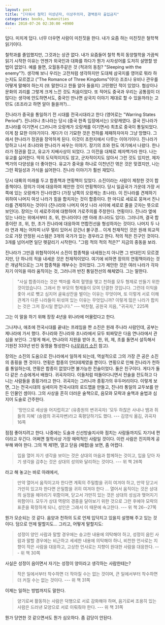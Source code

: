 ```yaml
---
layout: post
title: "[더워서 철학] 미성년자, 이상주의자, 결벽증자 출입금지"
categories: books, humanities
date: 2018-07-26 02:30:00 +0900
---
```


덥다. 미치게 덥다. 너무 더우면 사람이 미친짓을 한다. 내가 요즘 하는 미친짓은 철학책 읽기이다.

철학과를 졸업했지만, 그것과는 상관 없다. 내가 요즘들어 철학 특히 동양철학을 가끔씩 읽기 시작한 이유는 언젠가 외국인과 대화를 하다가 뭔가 사자성어를 도저히 설명할 방법이 없었다. 예를 들면, 오월동주같은 것 (적과의 동침? "Sleeping with the enemy"?). 생각해 보니 우리는 고전처럼 생각하지만 도대체 삼국지를 영어로 뭐라 하는지도 모르겠고 ("The Romance of Three Kingdoms"이다) 조조나 유비나 관우를 어떻게 말해야 하는지 (또 말한다고 한들 알아 들을지) 고민했던 적이 있었다. 협상이나 문화의 괴리를 그렇게 크게 느낀 것도 처음이었다. 또 적어도 중국과 우리는 공통점이 더 많다는 생각에 안도하면서도, 중국인 만나면 삼국지 이야기 제대로 할 수 있을까라는 고민도 (조조라고 하면 알아 들을까?)...

진나라가 중국을 통일하기 전 시대를 전국시대라고 한다 (영어로는 "Warring States Period"). 진나라나 초나라는 당시 (중국 한족 입장에서는) 오랑캐였다. 결국 진나라가 초나라를 이기면서 (그러니까 오랑캐가 오랑캐를 이기면서) 최초로 중국이 통일되었다. 이게 참 묘한 이야기이다. 게다가 더 기묘한 것은 천하를 제패하자마자 그냥 망했다. 그래서 한나라가 정권을 장악하게 된다. 이것이 초한지에서 다루는 이야기이다. 진나라가 망하고 나서 초나라와 한나라가 싸우는 이야기. 장기의 초와 한도 여기에서 나왔다. 한나라가 정권을 잡고, 유교가 지배사상이 되었다. 그 이전을 대체로 제자백가라 한다. 나는 유교를 싫어한다. 딱히 도덕적이지도 않고, 군자적이지도 않아서 그런 것도 있지만, 제자백가의 다양성을 더 좋아한다. 유교가 중국을 하나로 이천년간 엮은 것은 맞겠지만, 나는 그런 획일성과 가식을 싫어한다. 진나라 이야기가 훨씬 재밌다.

당시 대륙의 미래를 두고 합종책과 연횡책이 있었다. 소진이라는 사람이 제창한 것이 합종책이다. 장의가 이에 대응하여 제안한 것이 연횡책이다. 당시 일곱국가 가운데 가장 서쪽에 있는 오랑캐가 진나라였다 (가장 남쪽의 오랑캐는 초나라). 이 진나라를 견제하기 위하여 나머지 여섯 나라가 힘을 합치자는 것이 합종이다. 한 마디로 세로로 뭉쳐서 진나라를 견제하자는 것이다 (진나라와 나머지 여섯 나라 사이에 세로로 줄을 긋자는 뜻으로 보인다). 장의는 이 세로주의에 대항하여 가로주의를 주창한다. 연횡이다. 진나라 옆에 있는 나라는 위에서부터 조, 위, 한나라이다 (맨 아래 초나라도 있다). 그러니까, 결국 합종이란 조, 위, 한, 초가 진나라에 대응하여 연합전선을 형성하자는 것이다. 나머지 두 나라 연과 제는 어차피 너무 멀리 있어서 강건너 불구경... 이게 천재적인 것은 원래 외교적으로 가장 안정된 시스템은 3개의 국가가 있는 경우라고 한다. 적의 적은 친구인 것이다. 3개를 넘어서면 일단 헷갈리기 시작한다. "그럼 적의 적의 적은?" 지금의 중동을 보라.

진나라가 그만큼 위협적이어서 소진이 합종책을 내세웠는지 아니면 그 반대인지 모르겠지만, 단 하나의 적을 내세운 것은 천재적이었다. 여기에 비하면 장의의 연횡책이라는 것은 개념적으로는 그저 합종책을 깨부수는 것이었다. 그가 제안한 것은 여러 나라가 각자 자기 이익을 따라 움직이는 것, 그러니까 반진 통일전선의 해체였다. 그는 말한다.

> "사실 합종이라는 것은 백마를 죽여 혈맹을 맺고 천하를 모두 형제로 만들기 위한 것이었습니다. 그래서 한 부모의 형제들이 모여 단결한 것입니다. 그런데 이익을 좇아 서로 뺏고 심지어 골육상잔을 벌이는 이유는 무엇이며, 또 이렇게 서로 이해관계가 다른 나라들이 뒤섞여 있는 이유는 무엇입니까? 이렇게 많은 나라가 합치는 것은 그저 잠시일 뿐입니다." --- 박찬철, 공원국 지음, "귀곡자," 225쪽

그는 이 말을 하기 위해 장장 4년을 위나라에 머물렀다고 한다.

그나저나, 애초에 전국시대를 끝내는 프레임을 짠 소진은 원래 주나라 사람인데, 공부는 제나라에 가서 했다. 주나라와 진나라와 조나라에서 모두 퇴짜맞은 다음 연나라에서 관심을 보인다. 그렇게 해서, 연나라의 지원을 받아 조, 한, 위, 제, 초를 돌면서 설득해서 기원전 333년 반진 동맹을 형성한다 ([나무위키 소진](https://namu.wiki/w/%EC%86%8C%EC%A7%84(%EC%A0%84%EA%B5%AD%EC%8B%9C%EB%8C%80)) 참고).

장의는 소진의 도움으로 진나라에서 일하게 되는데, 역설적으로 그의 가장 큰 공은 소진의 종횡을 깬 것이다. 연횡은 합종의 안티테제였을 뿐이다. 연횡으로 인해 진나라가 천하를 통일하는데, 연횡은 합종이 없었다면 불가능한 전술이었다. 둘은 친구이다. 게다가 둘다 같은 스승에게서 배웠다. 귀곡자이다. 이들처럼 떠돌아다니면서 전술을 전도하고 다니는 사람들을 종횡가라고 한다. 귀곡자는 그러니까 종횡가의 우두머리이다. 이렇게 보면, 그는 전국시대의 실세이자 전국시대의 로드맵을 만들고, 진나라 통일의 교두보를 만든 인물인 셈이다. 그의 사상을 흔히 더러운 술책으로, 음모와 모략과 술책과 술법과 심지어 도술로 간주한다. 

> '망언으로 세상을 어지럽히고' (유종원의 변귀곡자) '모두 하찮은 사내나 뱀과 쥐들의 지혜' (송렴의 귀곡자변)라고 혹평당하기도 했다. --- 김영식 옮김, 귀곡자 16쪽

점점 좋아지려고 한다. 나중에는 도술과 신선방술지사와 점치는 사람들까지도 자기네 편이라고 우긴다. 어쩌면 철학사상 가장 매력적인 사람일 것이다. 이런 사람은 진지하게 공부해 봐야 한다. 그의 책 제1편, 열고 닫음 (패합)을 보면, 좀 어렵다.

> 입을 열어 자기 생각을 보이는 것은 상대의 마음과 함께하는 것이고, 입을 닫아 자기 생각을 감추는 것은 상대의 성의와 달리하는 것이다. --- 위 책 26쪽

라고 해 놓고는 바로 아래에서,

> 만약 열어서 움직이고자 한다면 계획의 주밀함을 귀히 여겨야 하고, 만약 닫고서 가만히 있고자 한다면 은밀함을 귀히 여겨야 한다 ... 열어서 움직이는 것은 상대의 실정을 헤아리기 위함이며, 닫고서 가만히 있는 것은 상대의 성심과 맺어지기 위함이다. 모두가 상대 역량의 경중을 달아보기 위한 것으로 그런 후에야 모략의 표준을 확정하게 되니, 성인은 그래서 이 때문에 숙고한다. --- 위 책 26--27쪽

뭔가 모순되는 것 같다. 음양과 천하의 도로 언제 입닥치고 있을지 설명해 주고 있는 것이다. 덤으로 언제 말할지도... 그리고, 어떻게 말할지도:

> 성정이 양인 사람과 말할 경우에는 숭고한 내용에 의탁해야 하고, 성정이 음인 사람과 말할 경우에는 비근하고 세세한 내용에 의탁해야 하니, 비천한 언사로는 지향이 작은 사람을 대응하고, 고상한 언사로는 지향이 원대한 사람을 대응한다. --- 위 책 30쪽

사실은 성정이 음이면서 자기는 성정이 양이라고 생각하는 사람한테는?

> 작은 일에서부터 착수하면 더 작아질 수는 없는 것이며, 큰 일에서부터 착수하면 더 커질 수는 없는 것이다. --- 위 책 31쪽

이제는 일하는 방법까지도 말한다.

> 양기로써 활동하는 사람은 덕행으로 서로 감화해야 하며, 음기로써 조용히 있는 사람은 드러낸 모양으로 서로 이뤄줘야 한다. --- 위 책 31쪽

뭔가 당연한 것 같으면서도 뭔가 심오하다. 좀 감당이 안된다.



